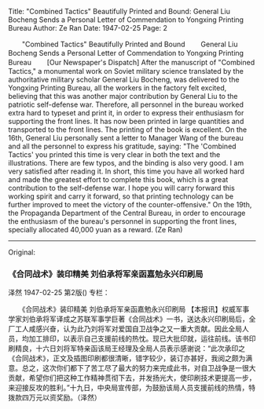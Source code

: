 Title: "Combined Tactics" Beautifully Printed and Bound: General Liu Bocheng Sends a Personal Letter of Commendation to Yongxing Printing Bureau
Author: Ze Ran
Date: 1947-02-25
Page: 2

　　"Combined Tactics" Beautifully Printed and Bound
　　General Liu Bocheng Sends a Personal Letter of Commendation to Yongxing Printing Bureau
　　[Our Newspaper's Dispatch] After the manuscript of "Combined Tactics," a monumental work on Soviet military science translated by the authoritative military scholar General Liu Bocheng, was delivered to the Yongxing Printing Bureau, all the workers in the factory felt excited, believing that this was another major contribution by General Liu to the patriotic self-defense war. Therefore, all personnel in the bureau worked extra hard to typeset and print it, in order to express their enthusiasm for supporting the front lines. It has now been printed in large quantities and transported to the front lines. The printing of the book is excellent. On the 16th, General Liu personally sent a letter to Manager Wang of the bureau and all the personnel to express his gratitude, saying: "The 'Combined Tactics' you printed this time is very clear in both the text and the illustrations. There are few typos, and the binding is also very good. I am very satisfied after reading it. In short, this time you have all worked hard and made the greatest effort to complete this book, which is a great contribution to the self-defense war. I hope you will carry forward this working spirit and carry it forward, so that printing technology can be further improved to meet the victory of the counter-offensive." On the 19th, the Propaganda Department of the Central Bureau, in order to encourage the enthusiasm of the bureau's personnel in supporting the front lines, specially allocated 40,000 yuan as a reward. (Ze Ran)



<hr /> 

Original: 


### 《合同战术》装印精美  刘伯承将军亲函嘉勉永兴印刷局
泽然
1947-02-25
第2版()
专栏：

　　《合同战术》装印精美
    刘伯承将军亲函嘉勉永兴印刷局
    【本报讯】权威军事学家刘伯承将军译成之苏联军事学巨著《合同战术》一书，送达永兴印刷局后，全厂工人咸感兴奋，认为此乃刘将军对爱国自卫战争之又一重大贡献。因此全局人员，均加工排印，以表示自己支援前线的热忱。现已大批印就，运往前线。该书印刷精良，十六日刘将军特亲函该局王经理及全局人员表示感谢说：“此次承印之《合同战术》，正文及插图印刷都很清晰，错字较少，装订亦甚好，我阅之颇为满意。总之，这次你们都下了苦工尽了最大的努力来完成此书，对自卫战争是一很大贡献，希望你们把这种工作精神贯彻下去，并发扬光大，使印刷技术更提高一步，来迎接反攻的胜利。”十九日，中央局宣传部，为鼓励该局人员支援前线的热情，特拨款四万元以资奖励。（泽然）
